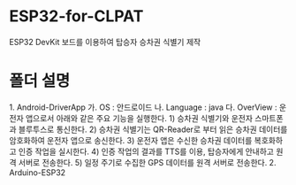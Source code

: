 # ESP32-for-CLPAT
ESP32 DevKit 보드를 이용하여 탑승자 승차권 식별기 제작

# 폴더 설명
<p>
 1. Android-DriverApp
    가. OS       : 안드로이드
    나. Language : java 
    다. OverView : 운전자 앱으로서 아래와 같은 주요 기능을 실행한다.
        1) 승차권 식별기와 운전자 스마트폰과 블루투스로 통신한다.
        2) 승차권 식별기는 QR-Reader로 부터 읽은 승차권 데이터를 암호화하여 운전자 앱으로 송신한다.
        3) 운전자 앱은 수신한 승차권 데이터를 복호화하고 인증 작업을 실시한다.
        4) 인증 작업의 결과를 TTS를 이용, 탑승자에게 안내하고 원격 서버로 전송한다.
        5) 일정 주기로 수집한 GPS 데이터를 원격 서버로 전송한다.
 2. Arduino-ESP32
 </p>
